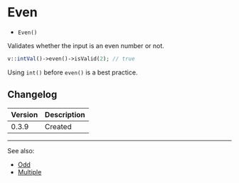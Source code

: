 # Even

- `Even()`

Validates whether the input is an even number or not.

```php
v::intVal()->even()->isValid(2); // true
```

Using `int()` before `even()` is a best practice.

## Changelog

Version | Description
--------|-------------
  0.3.9 | Created

***
See also:

- [Odd](Odd.md)
- [Multiple](Multiple.md)
